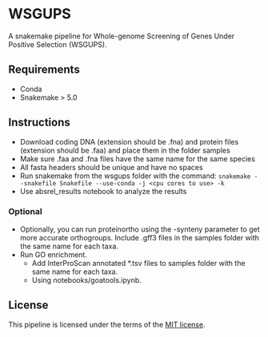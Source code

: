# WSGUPS
A snakemake pipeline for Whole-genome Screening of Genes Under Positive Selection (WSGUPS).

## Requirements
* Conda
* Snakemake > 5.0

## Instructions
* Download coding DNA (extension should be .fna) and protein files (extension should be .faa) and place 
them in the folder samples
* Make sure .faa and .fna files have the same name for the same species 
* All fasta headers should be unique and have no spaces
* Run snakemake from the wsgups folder with the command:
`snakemake --snakefile Snakefile --use-conda -j <cpu cores to use> -k`
* Use absrel_results notebook to analyze the results

### Optional
* Optionally, you can run proteinortho using the -synteny parameter to get more accurate orthogroups. Include 
.gff3 files in the samples folder with the same name for each taxa.
* Run GO enrichment.
    * Add InterProScan annotated *.tsv files to samples folder with the same name for each taxa.
    * Using notebooks/goatools.ipynb. 
  
## License
This pipeline is licensed under the terms of the [MIT license](https://opensource.org/licenses/MIT).

